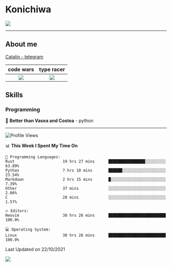 # Konichiwa
![](https://github.com/Catalinhimself/Catalinhimself/blob/main/Sakura_Nene_CPP.jpg)

---

## About me
[Catalin - telegram](https://t.me/catalinhimself) 


code wars             |  type racer
:-------------------------:|:-------------------------:
[![](https://www.codewars.com/users/Catalinhimself/badges/micro)](https://www.codewars.com/users/Catalinhimself)  |  [![](https://data.typeracer.com/misc/badge?user=catalinhimself)](https://data.typeracer.com/pit/profile?user=catalinhimself&ref=badge)


## Skills
### Programming
🥇 **Better than Vasea and Costea** - python

-----
<!--START_SECTION:waka-->
![Profile Views](http://img.shields.io/badge/Profile%20Views-2-blue)

📊 **This Week I Spent My Time On** 

```text
💬 Programming Languages: 
Rust                     19 hrs 27 mins      ████████████████░░░░░░░░░   63.89% 
Python                   7 hrs 10 mins       ██████░░░░░░░░░░░░░░░░░░░   23.54% 
Markdown                 2 hrs 15 mins       █░░░░░░░░░░░░░░░░░░░░░░░░   7.39% 
Other                    37 mins             ░░░░░░░░░░░░░░░░░░░░░░░░░   2.06% 
C                        28 mins             ░░░░░░░░░░░░░░░░░░░░░░░░░   1.57%

🔥 Editors: 
Neovim                   30 hrs 26 mins      █████████████████████████   100.0%

💻 Operating System: 
Linux                    30 hrs 26 mins      █████████████████████████   100.0%

```


 Last Updated on 22/10/2021
<!--END_SECTION:waka-->

![](https://github-readme-stats.vercel.app/api/wakatime?username=catalinhimself&theme=calm&layout=compact)

  


